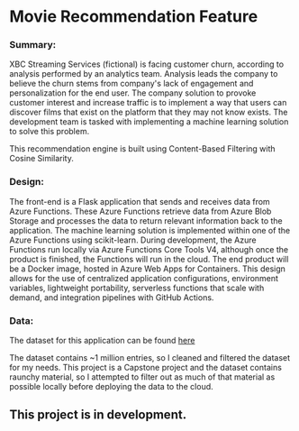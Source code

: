 # Movie Recommendation Feature  

### Summary:  
XBC Streaming Services (fictional) is facing customer churn, according to analysis performed by an analytics team. Analysis leads the company to believe the churn stems from company's lack of engagement and personalization for the end user. The company solution to provoke customer interest and increase traffic is to implement a way that users can discover films that exist on the platform that they may not know exists. The development team is tasked with implementing a machine learning solution to solve this problem.  

This recommendation engine is built using Content-Based Filtering with Cosine Similarity. 

### Design:  
The front-end is a Flask application that sends and receives data from Azure Functions. These Azure Functions retrieve data from Azure Blob Storage and processes the data to return relevant information back to the application. The machine learning solution is implemented within one of the Azure Functions using scikit-learn. During development, the Azure Functions run locally via Azure Functions Core Tools V4, although once the product is finished, the Functions will run in the cloud. The end product will be a Docker image, hosted in Azure Web Apps for Containers. This design allows for the use of centralized application configurations, environment variables, lightweight portability, serverless functions that scale with demand, and integration pipelines with GitHub Actions.  

### Data:  
The dataset for this application can be found [here](https://www.kaggle.com/datasets/asaniczka/tmdb-movies-dataset-2023-930k-movies)  

The dataset contains ~1 million entries, so I cleaned and filtered the dataset for my needs. This project is a Capstone project and the dataset contains raunchy material, so I attempted to filter out as much of that material as possible locally before deploying the data to the cloud.  

## This project is in development.